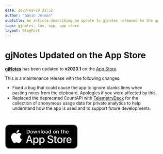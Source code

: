 ```yaml
---
date: 2023-08-29 22:52
author: "Gavin Jerman"
subtitle: An article describing an update to gjnotes released to the app store.
tags: gjnotes, ios, app, app store
layout: BlogPost
---
```


# gjNotes Updated on the App Store

[**gjNotes**](/projects/gjNotes) has been updated to **v2023.1** on the [App Store](https://apps.apple.com/app/gjnotes/id1562333522?platform=iphone).

This is a maintenance release with the following changes:
- Fixed a bug that could cause the app to ignore blanks lines when pasting notes from the clipboard. Apologies if you were affected by this.
- Replaced the deprecated CountAPI with [TelemetryDeck](https://telemetrydeck.com/) for the collection of anonymous usage data for private analytics to help understand how the app is used and to support future developments.
<br>

[![download](/images/Download_on_the_App_Store_Badge_US-UK_RGB_blk_092917.svg)](https://apps.apple.com/app/gjnotes/id1562333522?platform=iphone)
